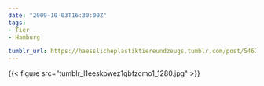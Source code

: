 ```yaml
---
date: "2009-10-03T16:30:00Z"
tags:
- Tier
- Hamburg

tumblr_url: https://haesslicheplastiktiereundzeugs.tumblr.com/post/546293399
---
```

{{< figure src="tumblr_l1eeskpwez1qbfzcmo1_1280.jpg" >}}
